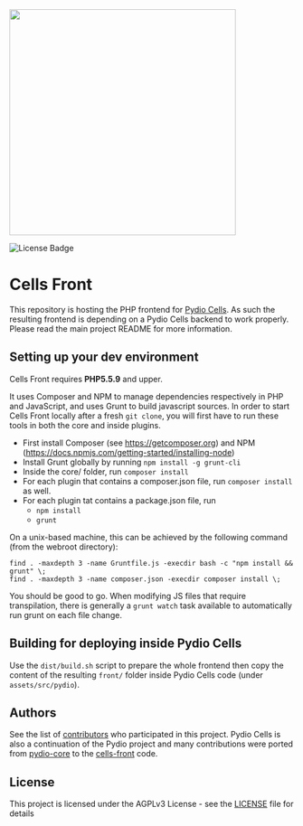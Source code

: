 <img src="https://github.com/pydio/cells/wiki/images/PydioCellsColor.png" width="400" />

![License Badge](https://img.shields.io/badge/License-AGPL%203%2B-blue.svg)

# Cells Front

This repository is hosting the PHP frontend for [Pydio Cells](https://github.com/pydio/cells). As such the resulting frontend is depending on a Pydio Cells backend to work properly. Please read the main project README for more information.

## Setting up your dev environment

Cells Front requires **PHP5.5.9** and upper. 

It uses Composer and NPM to manage dependencies respectively in PHP and JavaScript, and uses Grunt to build javascript sources. In order to start Cells Front locally after a fresh `git clone`, you will first have to run these tools in both the core and inside plugins. 

 - First install Composer (see https://getcomposer.org) and NPM (https://docs.npmjs.com/getting-started/installing-node)
 - Install Grunt globally by running `npm install -g grunt-cli`
 - Inside the core/ folder, run `composer install`
 - For each plugin that contains a composer.json file, run `composer install` as well.
 - For each plugin tat contains a package.json file, run
   - `npm install`
   - `grunt`

On a unix-based machine, this can be achieved by the following command (from the webroot directory):  
```
find . -maxdepth 3 -name Gruntfile.js -execdir bash -c "npm install && grunt" \;  
find . -maxdepth 3 -name composer.json -execdir composer install \;
```

You should be good to go. When modifying JS files that require transpilation, there is generally a `grunt watch` task available to automatically run grunt on each file change.

## Building for deploying inside Pydio Cells

Use the `dist/build.sh` script to prepare the whole frontend then copy the content of the resulting `front/` folder inside Pydio Cells code (under `assets/src/pydio`).

## Authors

See the list of [contributors](https://github.com/pydio/cells/graphs/contributors) who participated in this project. Pydio Cells is also a continuation of the Pydio project and many contributions were ported from [pydio-core](https://github.com/pydio/pydio-core) to the [cells-front](https://github.com/pydio/cells-front) code.

## License

This project is licensed under the AGPLv3 License - see the [LICENSE](LICENSE) file for details
